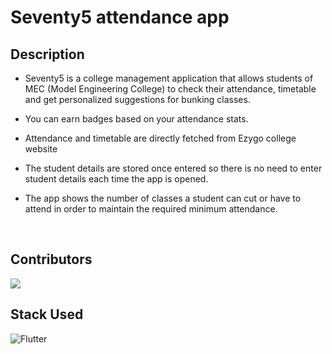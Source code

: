 # Seventy5 attendance app

## Description

* Seventy5 is a college management application that allows students of MEC (Model Engineering College) to check their attendance, timetable and get personalized suggestions for bunking classes. 

* You can earn badges based on your attendance stats.

* Attendance and timetable are directly fetched from Ezygo college website

* The student details are stored once entered so there is no need to enter student details each time the app is opened.

* The app shows the number of classes a student can cut or have to attend in order to maintain the required minimum attendance.
<br>

## Contributors
<a href="https://github.com/adamsyy/Seventy5/graphs/contributors">
  <img src="https://contrib.rocks/image?repo=adamsyy/Seventy5" />
</a>

<br>


## Stack Used
![Flutter](https://img.shields.io/badge/Flutter-%2302569B.svg?style=for-the-badge&logo=Flutter&logoColor=white)
